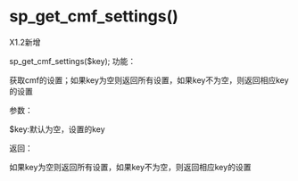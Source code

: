 # sp_get_cmf_settings()
X1.2新增

sp_get_cmf_settings($key);
功能：

获取cmf的设置；如果key为空则返回所有设置，如果key不为空，则返回相应key的设置



参数：

$key:默认为空，设置的key



返回：

如果key为空则返回所有设置，如果key不为空，则返回相应key的设置